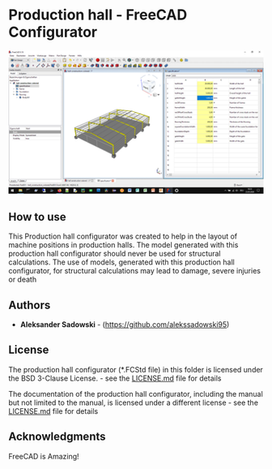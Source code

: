 # Production hall - FreeCAD Configurator

![](../images/hall-parameter-animation.gif)

## How to use
This Production hall configurator was created to help in the layout of machine positions in production halls. The model generated with this production hall configurator should never be used for structural calculations. The use of models, generated with this production hall configurator, for structural calculations may lead to damage, severe injuries or death

## Authors

* **Aleksander Sadowski** - (https://github.com/alekssadowski95)

## License
The production hall configurator (*.FCStd file) in this folder is licensed under the BSD 3-Clause License. - see the [LICENSE.md](LICENSE.md) file for details 

The documentation of the production hall configurator, including the manual but not limited to the manual, is licensed under a different license - see the [LICENSE.md](LICENSE.md) file for details

## Acknowledgments

FreeCAD is Amazing!
